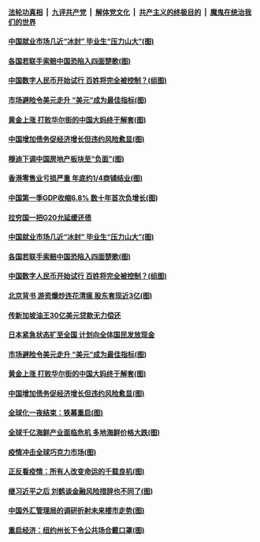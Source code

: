

####  [法轮功真相](../../../../basic/blob/master/README.md?t=04171730) &nbsp;|&nbsp; [九评共产党](../../../../9ping.md/blob/master/README.md?t=04171730) &nbsp;|&nbsp; [解体党文化](../../../../jtdwh.md/blob/master/README.md?t=04171730)  &nbsp;|&nbsp; [共产主义的终极目的](../../../../gczydzjmd.md/blob/master/README.md?t=04171730) &nbsp;|&nbsp; [魔鬼在统治我们的世界](../../../../mgztzwmdsj.md/blob/master/README.md?t=04171730) 

#### [中国就业市场几近“冰封” 毕业生“压力山大”(图)](../pages/p5/930061.md?t=04171730) 

#### [各国若联手索赔中国恐陷入四面楚歌(图)](../pages/p5/930087.md?t=04171730) 

#### [中国数字人民币开始试行 百姓将完全被控制？(组图)](../pages/p5/930059.md?t=04171730) 

#### [市场避险令美元走升 “美元”成为最佳指标(图)](../pages/p5/930027.md?t=04171730) 

#### [黄金上涨 打败华尔街的中国大妈终于解套(图)](../pages/p5/930026.md?t=04171730) 

#### [中国增加债务促经济增长但违约风险愈显(图)](../pages/p5/930011.md?t=04171730) 

#### [穆迪下调中国房地产板块至“负面”(图)](../pages/p5/930123.md?t=04171730) 

#### [香港零售业亏损严重 年底约1/4商铺结业(图)](../pages/p5/930121.md?t=04171730) 

#### [中国第一季GDP收缩6.8% 数十年首次负增长(图)](../pages/p5/930110.md?t=04171730) 

#### [拉穷国一把G20允延缓还债](../pages/p5/930092.md?t=04171730) 

#### [中国就业市场几近“冰封” 毕业生“压力山大”(图)](../pages/p5/930061.md?t=04171730) 

#### [各国若联手索赔中国恐陷入四面楚歌(图)](../pages/p5/930087.md?t=04171730) 

#### [中国数字人民币开始试行 百姓将完全被控制？(组图)](../pages/p5/930059.md?t=04171730) 

#### [北京背书 游资爆炒连花清瘟 股东套现近3亿(图)](../pages/p5/930076.md?t=04171730) 

#### [传新加坡油王30亿美元贷款无力偿还](../pages/p5/930071.md?t=04171730) 

#### [日本紧急状态扩至全国 计划向全体国民发放现金](../pages/p5/930070.md?t=04171730) 

#### [市场避险令美元走升 “美元”成为最佳指标(图)](../pages/p5/930027.md?t=04171730) 

#### [黄金上涨 打败华尔街的中国大妈终于解套(图)](../pages/p5/930026.md?t=04171730) 

#### [中国增加债务促经济增长但违约风险愈显(图)](../pages/p5/930011.md?t=04171730) 

#### [全球化一夜结束：铁幕重启(图)](../pages/p5/929972.md?t=04171730) 

#### [全球千亿海鲜产业面临危机 多地海鲜价格大跌(图)](../pages/p5/930015.md?t=04171730) 

#### [疫情冲击全球巧克力市场(图)](../pages/p5/930013.md?t=04171730) 

#### [正反看疫情：所有人改变命运的千载良机(图)](../pages/p5/929969.md?t=04171730) 

#### [继习近平之后 刘鹤谈金融风险措辞也不同了(图)](../pages/p5/929950.md?t=04171730) 

#### [中国外汇管理局的调研折射未来楼市走势(图)](../pages/p5/929939.md?t=04171730) 

#### [重启经济：纽约州长下令公共场合戴口罩(图)](../pages/p5/929967.md?t=04171730) 

